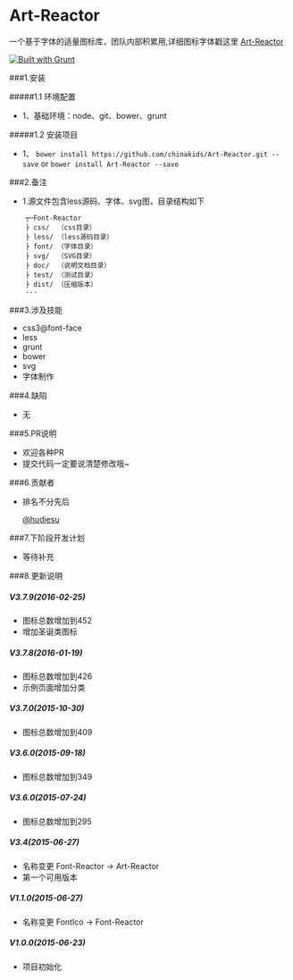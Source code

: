 # Art-Reactor
一个基于字体的适量图标库，团队内部积累用,详细图标字体戳这里 [Art-Reactor](http://chinakids.github.io/Art-Reactor/dome/index.html)

[![Built with Grunt](https://cdn.gruntjs.com/builtwith.png)](http://gruntjs.com/)

###1.安装

#####1.1 环境配置

-  1、基础环境：node、git、bower、grunt


#####1.2 安装项目

-  1、 `bower install https://github.com/chinakids/Art-Reactor.git --save` or `bower install Art-Reactor --save`


###2.备注

-   1.源文件包含less源码、字体、svg图，目录结构如下

```
    ┬─Font-Reactor
    ├ css/  （css目录）
    ├ less/ （less源码目录）
    ├ font/ （字体目录）
    ├ svg/  （SVG目录）
    ├ doc/  （说明文档目录）
    ├ test/ （测试目录）
    ├ dist/ （压缩版本）
    ···
```

###3.涉及技能

- css3@font-face
- less
- grunt
- bower
- svg
- 字体制作

###4.缺陷

- 无

###5.PR说明
- 欢迎各种PR
- 提交代码一定要说清楚修改哦~

###6.贡献者
- 排名不分先后

  [@hudiesu](http://github.com/hudiesu)


###7.下阶段开发计划
- 等待补充

###8.更新说明
##### V3.7.9(2016-02-25)
- 图标总数增加到452
- 增加圣诞类图标

##### V3.7.8(2016-01-19)
- 图标总数增加到426
- 示例页面增加分类

##### V3.7.0(2015-10-30)
- 图标总数增加到409

##### V3.6.0(2015-09-18)
- 图标总数增加到349

##### V3.6.0(2015-07-24)
- 图标总数增加到295

##### V3.4(2015-06-27)
- 名称变更
  Font-Reactor -> Art-Reactor
- 第一个可用版本

##### V1.1.0(2015-06-27)
- 名称变更
  FontIco -> Font-Reactor

##### V1.0.0(2015-06-23)
- 项目初始化
